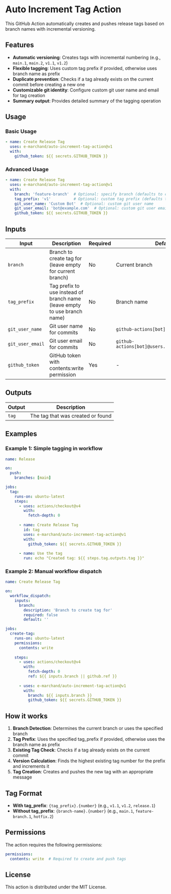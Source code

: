 # Auto Increment Tag Action

This GitHub Action automatically creates and pushes release tags based on branch names with incremental versioning.

## Features

- **Automatic versioning**: Creates tags with incremental numbering (e.g., `main.1`, `main.2`, `v1.1`, `v1.2`)
- **Flexible tagging**: Uses custom tag prefix if provided, otherwise uses branch name as prefix
- **Duplicate prevention**: Checks if a tag already exists on the current commit before creating a new one
- **Customizable git identity**: Configure custom git user name and email for tag creation
- **Summary output**: Provides detailed summary of the tagging operation

## Usage

### Basic Usage

```yaml
- name: Create Release Tag
  uses: e-marchand/auto-increment-tag-action@v1
  with:
    github_token: ${{ secrets.GITHUB_TOKEN }}
```

### Advanced Usage

```yaml
- name: Create Release Tag
  uses: e-marchand/auto-increment-tag-action@v1
  with:
    branch: 'feature-branch'  # Optional: specify branch (defaults to current)
    tag_prefix: 'v1'          # Optional: custom tag prefix (defaults to branch name)
    git_user_name: 'Custom Bot'  # Optional: custom git user name
    git_user_email: 'bot@example.com'  # Optional: custom git user email
    github_token: ${{ secrets.GITHUB_TOKEN }}
```

## Inputs

| Input | Description | Required | Default |
|-------|-------------|----------|---------|
| `branch` | Branch to create tag for (leave empty for current branch) | No | Current branch |
| `tag_prefix` | Tag prefix to use instead of branch name (leave empty to use branch name) | No | Branch name |
| `git_user_name` | Git user name for commits | No | `github-actions[bot]` |
| `git_user_email` | Git user email for commits | No | `github-actions[bot]@users.noreply.github.com` |
| `github_token` | GitHub token with contents:write permission | Yes | - |

## Outputs

| Output | Description |
|--------|-------------|
| `tag` | The tag that was created or found |

## Examples

### Example 1: Simple tagging in workflow

```yaml
name: Release

on:
  push:
    branches: [main]

jobs:
  tag:
    runs-on: ubuntu-latest
    steps:
      - uses: actions/checkout@v4
        with:
          fetch-depth: 0
      
      - name: Create Release Tag
        id: tag
        uses: e-marchand/auto-increment-tag-action@v1
        with:
          github_token: ${{ secrets.GITHUB_TOKEN }}
      
      - name: Use the tag
        run: echo "Created tag: ${{ steps.tag.outputs.tag }}"
```

### Example 2: Manual workflow dispatch

```yaml
name: Create Release Tag

on:
  workflow_dispatch:
    inputs:
      branch:
        description: 'Branch to create tag for'
        required: false
        default: ''

jobs:
  create-tag:
    runs-on: ubuntu-latest
    permissions:
      contents: write
    
    steps:
      - uses: actions/checkout@v4
        with:
          fetch-depth: 0
          ref: ${{ inputs.branch || github.ref }}
      
      - uses: e-marchand/auto-increment-tag-action@v1
        with:
          branch: ${{ inputs.branch }}
          github_token: ${{ secrets.GITHUB_TOKEN }}
```

## How it works

1. **Branch Detection**: Determines the current branch or uses the specified branch
2. **Tag Prefix**: Uses the specified tag_prefix if provided, otherwise uses the branch name as prefix
3. **Existing Tag Check**: Checks if a tag already exists on the current commit
4. **Version Calculation**: Finds the highest existing tag number for the prefix and increments it
5. **Tag Creation**: Creates and pushes the new tag with an appropriate message

## Tag Format

- **With tag_prefix**: `{tag_prefix}.{number}` (e.g., `v1.1`, `v1.2`, `release.1`)
- **Without tag_prefix**: `{branch-name}.{number}` (e.g., `main.1`, `feature-branch.1`, `hotfix.2`)

## Permissions

The action requires the following permissions:

```yaml
permissions:
  contents: write  # Required to create and push tags
```

## License

This action is distributed under the MIT License.
